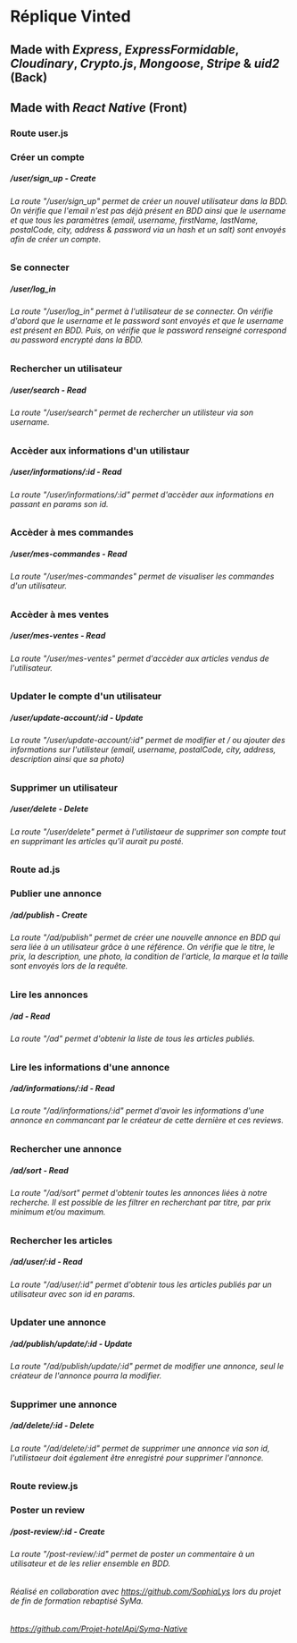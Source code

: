 # Réplique Vinted

## Made with _Express_, _ExpressFormidable_, _Cloudinary_, _Crypto.js_, _Mongoose_, _Stripe_ & _uid2_ (Back)

## Made with _React Native_ (Front)

### Route user.js

### Créer un compte

##### **/user/sign_up** - Create

###### La route "/user/sign_up" permet de créer un nouvel utilisateur dans la BDD. On vérifie que l'email n'est pas déjà présent en BDD ainsi que le username et que tous les paramètres (email, username, firstName, lastName, postalCode, city, address & password via un hash et un salt) sont envoyés afin de créer un compte.

### Se connecter

##### **/user/log_in**

###### La route "/user/log_in" permet à l'utilisateur de se connecter. On vérifie d'abord que le username et le password sont envoyés et que le username est présent en BDD. Puis, on vérifie que le password renseigné correspond au password encrypté dans la BDD.

### Rechercher un utilisateur

##### **/user/search** - Read

###### La route "/user/search" permet de rechercher un utilisteur via son username.

### Accèder aux informations d'un utilistaur

##### **/user/informations/:id** - Read

###### La route "/user/informations/:id" permet d'accèder aux informations en passant en params son id.

### Accèder à mes commandes

##### **/user/mes-commandes** - Read

###### La route "/user/mes-commandes" permet de visualiser les commandes d'un utilisateur.

### Accèder à mes ventes

##### **/user/mes-ventes** - Read

###### La route "/user/mes-ventes" permet d'accèder aux articles vendus de l'utilisateur.

### Updater le compte d'un utilisateur

##### **/user/update-account/:id** - Update

###### La route "/user/update-account/:id" permet de modifier et / ou ajouter des informations sur l'utilisteur (email, username, postalCode, city, address, description ainsi que sa photo)

### Supprimer un utilisateur

##### **/user/delete** - Delete

###### La route "/user/delete" permet à l'utilistaeur de supprimer son compte tout en supprimant les articles qu'il aurait pu posté.

### Route ad.js

### Publier une annonce

##### **/ad/publish** - Create

###### La route "/ad/publish" permet de créer une nouvelle annonce en BDD qui sera liée à un utilisateur grâce à une référence. On vérifie que le titre, le prix, la description, une photo, la condition de l'article, la marque et la taille sont envoyés lors de la requête.

### Lire les annonces

##### **/ad** - Read

###### La route "/ad" permet d'obtenir la liste de tous les articles publiés.

### Lire les informations d'une annonce

##### **/ad/informations/:id** - Read

###### La route "/ad/informations/:id" permet d'avoir les informations d'une annonce en commancant par le créateur de cette dernière et ces reviews.

### Rechercher une annonce

##### **/ad/sort** - Read

###### La route "/ad/sort" permet d'obtenir toutes les annonces liées à notre recherche. Il est possible de les filtrer en recherchant par titre, par prix minimum et/ou maximum.

### Rechercher les articles

##### **/ad/user/:id** - Read

###### La route "/ad/user/:id" permet d'obtenir tous les articles publiés par un utilisateur avec son id en params.

### Updater une annonce

##### **/ad/publish/update/:id** - Update

###### La route "/ad/publish/update/:id" permet de modifier une annonce, seul le créateur de l'annonce pourra la modifier.

### Supprimer une annonce

##### **/ad/delete/:id** - Delete

###### La route "/ad/delete/:id" permet de supprimer une annonce via son id, l'utilistaeur doit également être enregistré pour supprimer l'annonce.

### Route review.js

### Poster un review

##### **/post-review/:id** - Create

###### La route "/post-review/:id" permet de poster un commentaire à un utilisateur et de les relier ensemble en BDD.

###### Réalisé en collaboration avec https://github.com/SophiaLys lors du projet de fin de formation rebaptisé SyMa.

###### https://github.com/Projet-hotelApi/Syma-Native
